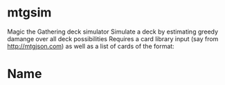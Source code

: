 # mtgsim

Magic the Gathering deck simulator
Simulate a deck by estimating greedy damange over all deck possibilities
Requires a card library input (say from http://mtgjson.com) as well as a list of cards of the format:
# Name


